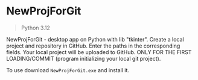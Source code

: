 # NewProjForGit

> Python 3.12

NewProjForGit - desktop app on Python with lib "tkinter".
Create a local project and repository in GitHub. Enter the paths in the corresponding fields. Your local project will be uploaded to GitHub.
ONLY FOR THE FIRST LOADING/COMMIT (program initializing your local git project).

To use download `NewProjForGit.exe` and install it.
